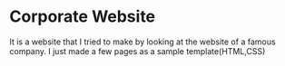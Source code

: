 # Corporate Website
 It is a website that I tried to make by looking at the website of a famous company. I just made a few pages as a sample template(HTML,CSS)
